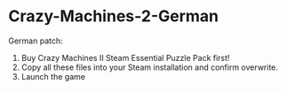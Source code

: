 # Crazy-Machines-2-German
German patch: 

1. Buy Crazy Machines II Steam Essential Puzzle Pack first!
2. Copy all these files into your Steam installation and confirm overwrite.
3. Launch the game
